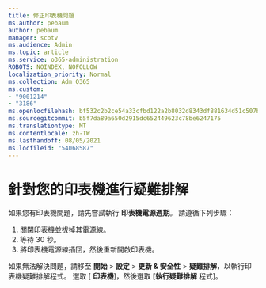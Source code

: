 ```yaml
---
title: 修正印表機問題
ms.author: pebaum
author: pebaum
manager: scotv
ms.audience: Admin
ms.topic: article
ms.service: o365-administration
ROBOTS: NOINDEX, NOFOLLOW
localization_priority: Normal
ms.collection: Adm_O365
ms.custom:
- "9001214"
- "3186"
ms.openlocfilehash: bf532c2b2ce54a33cfbd122a2b8032d8343df881634d51c507b3c743d7ed1d6c
ms.sourcegitcommit: b5f7da89a650d2915dc652449623c78be6247175
ms.translationtype: MT
ms.contentlocale: zh-TW
ms.lasthandoff: 08/05/2021
ms.locfileid: "54068587"
---
```

# <a name="troubleshoot-your-printer"></a>針對您的印表機進行疑難排解

如果您有印表機問題，請先嘗試執行 **印表機電源週期**。 請遵循下列步驟：

1. 關閉印表機並拔掉其電源線。
2. 等待 30 秒。
3. 將印表機電源線插回，然後重新開啟印表機。

如果無法解決問題，請移至 **開始**  >  **設定**  >  **更新 & 安全性**  >  **疑難排解**，以執行印表機疑難排解程式。 選取 [ **印表機**]，然後選取 **[執行疑難排解** 程式]。